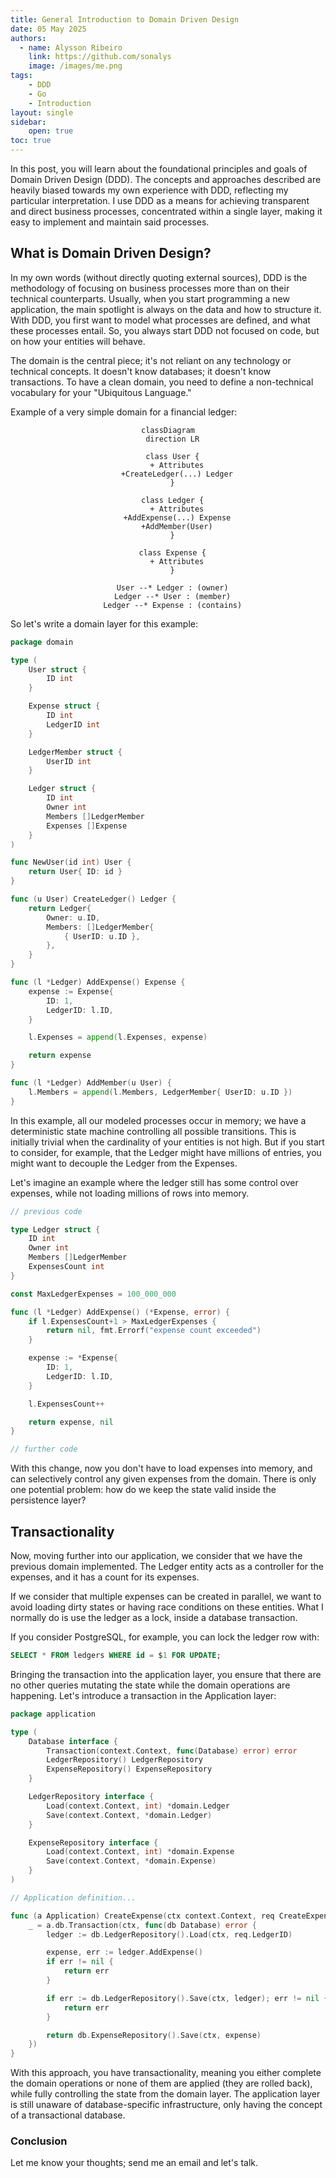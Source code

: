 ```yaml
---
title: General Introduction to Domain Driven Design
date: 05 May 2025
authors:
  - name: Alysson Ribeiro
    link: https://github.com/sonalys
    image: /images/me.png
tags:
    - DDD
    - Go
    - Introduction
layout: single
sidebar:
    open: true
toc: true
---
```


In this post, you will learn about the foundational principles and goals of Domain Driven Design (DDD).
The concepts and approaches described are heavily biased towards my own experience with DDD, reflecting my particular interpretation.
I use DDD as a means for achieving transparent and direct business processes, concentrated within a single layer, making it easy to implement and maintain said processes.

## What is Domain Driven Design?

In my own words (without directly quoting external sources), DDD is the methodology of focusing on business processes more than on their technical counterparts.
Usually, when you start programming a new application, the main spotlight is always on the data and how to structure it.
With DDD, you first want to model what processes are defined, and what these processes entail.
So, you always start DDD not focused on code, but on how your entities will behave.

The domain is the central piece; it's not reliant on any technology or technical concepts. It doesn't know databases; it doesn't know transactions.
To have a clean domain, you need to define a non-technical vocabulary for your "Ubiquitous Language."

Example of a very simple domain for a financial ledger:

<center>

```mermaid
classDiagram
  direction LR

  class User {
    + Attributes
    +CreateLedger(...) Ledger
  }

  class Ledger {
    + Attributes
    +AddExpense(...) Expense
    +AddMember(User)
  }

  class Expense {
    + Attributes
  }

  User --* Ledger : (owner)
  Ledger --* User : (member)
  Ledger --* Expense : (contains)
```

</center>

So let's write a domain layer for this example:

```go
package domain

type (
    User struct {
        ID int
    }

    Expense struct {
        ID int
        LedgerID int
    }

    LedgerMember struct {
        UserID int
    }

    Ledger struct {
        ID int
        Owner int
        Members []LedgerMember
        Expenses []Expense
    }
)

func NewUser(id int) User {
    return User{ ID: id }
}

func (u User) CreateLedger() Ledger {
    return Ledger{
        Owner: u.ID,
        Members: []LedgerMember{
            { UserID: u.ID },
        },
    }
}

func (l *Ledger) AddExpense() Expense {
    expense := Expense{
        ID: 1,
        LedgerID: l.ID,
    }

    l.Expenses = append(l.Expenses, expense)

    return expense
}

func (l *Ledger) AddMember(u User) {
    l.Members = append(l.Members, LedgerMember{ UserID: u.ID })
}
```

In this example, all our modeled processes occur in memory; we have a deterministic state machine controlling all possible transitions.
This is initially trivial when the cardinality of your entities is not high. But if you start to consider, for example, that the Ledger might have millions of entries,
you might want to decouple the Ledger from the Expenses.

Let's imagine an example where the ledger still has some control over expenses, while not loading millions of rows into memory.

```go
// previous code

type Ledger struct {
    ID int
    Owner int
    Members []LedgerMember
    ExpensesCount int
}

const MaxLedgerExpenses = 100_000_000

func (l *Ledger) AddExpense() (*Expense, error) {
    if l.ExpensesCount+1 > MaxLedgerExpenses {
        return nil, fmt.Errorf("expense count exceeded")
    }

    expense := *Expense{
        ID: 1,
        LedgerID: l.ID,
    }

    l.ExpensesCount++

    return expense, nil
}

// further code
```

With this change, now you don't have to load expenses into memory, and can selectively control any given expenses from the domain.
There is only one potential problem: how do we keep the state valid inside the persistence layer?

## Transactionality

Now, moving further into our application, we consider that we have the previous domain implemented.
The Ledger entity acts as a controller for the expenses, and it has a count for its expenses.

If we consider that multiple expenses can be created in parallel, we want to avoid loading dirty states or having race conditions on these entities.
What I normally do is use the ledger as a lock, inside a database transaction.

If you consider PostgreSQL, for example, you can lock the ledger row with:

```sql
SELECT * FROM ledgers WHERE id = $1 FOR UPDATE;
```

Bringing the transaction into the application layer, you ensure that there are no other queries mutating the state while the domain operations are happening.
Let's introduce a transaction in the Application layer:

```go
package application

type (
    Database interface {
        Transaction(context.Context, func(Database) error) error
        LedgerRepository() LedgerRepository
        ExpenseRepository() ExpenseRepository
    }

    LedgerRepository interface {
        Load(context.Context, int) *domain.Ledger
        Save(context.Context, *domain.Ledger)
    }

    ExpenseRepository interface {
        Load(context.Context, int) *domain.Expense
        Save(context.Context, *domain.Expense)
    }
)

// Application definition...

func (a Application) CreateExpense(ctx context.Context, req CreateExpenseRequest) {
    _ = a.db.Transaction(ctx, func(db Database) error {
        ledger := db.LedgerRepository().Load(ctx, req.LedgerID)

        expense, err := ledger.AddExpense()
        if err != nil {
            return err
        }

        if err := db.LedgerRepository().Save(ctx, ledger); err != nil {
            return err
        }

        return db.ExpenseRepository().Save(ctx, expense)
    })
}
```

With this approach, you have transactionality, meaning you either complete the domain operations or none of them are applied (they are rolled back), while fully controlling the state from the domain layer.
The application layer is still unaware of database-specific infrastructure, only having the concept of a transactional database.

### Conclusion

Let me know your thoughts; send me an email and let's talk.
